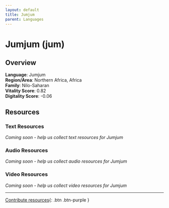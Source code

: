 ```yaml
---
layout: default
title: Jumjum
parent: Languages
---
```


# Jumjum (jum)

## Overview

**Language**: Jumjum  
**Region/Area**: Northern Africa, Africa  
**Family**: Nilo-Saharan  
**Vitality Score**: 0.82  
**Digitality Score**: -0.06  

## Resources

### Text Resources
*Coming soon - help us collect text resources for Jumjum*

### Audio Resources
*Coming soon - help us collect audio resources for Jumjum*

### Video Resources
*Coming soon - help us collect video resources for Jumjum*

---

[Contribute resources](https://fairtrain.github.io/){: .btn .btn-purple }
